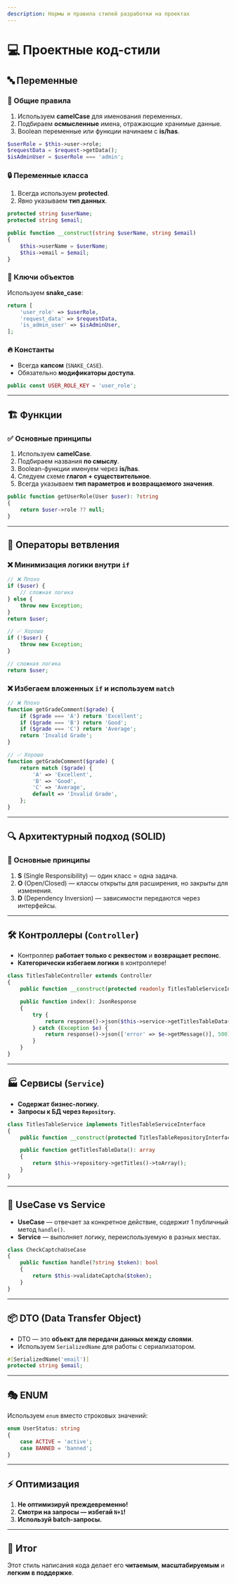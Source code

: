```yaml
---
description: Нормы и правила стилей разработки на проектах
---
```


# 💻 Проектные код-стили

## 🔤 Переменные

### 📌 Общие правила
1. Используем **camelCase** для именования переменных.
2. Подбираем **осмысленные** имена, отражающие хранимые данные.
3. Boolean переменные или функции начинаем с **is/has**.

```php
$userRole = $this->user->role;
$requestData = $request->getData();
$isAdminUser = $userRole === 'admin';
```

### 🔒 Переменные класса
1. Всегда используем **protected**.
2. Явно указываем **тип данных**.

```php
protected string $userName;
protected string $email;

public function __construct(string $userName, string $email)
{
    $this->userName = $userName;
    $this->email = $email;
}
```

### 🔑 Ключи объектов
Используем **snake_case**:

```php
return [
    'user_role' => $userRole,
    'request_data' => $requestData,
    'is_admin_user' => $isAdminUser,
];
```

### 🔥 Константы
- Всегда **капсом** (`SNAKE_CASE`).
- Обязательно **модификаторы доступа**.

```php
public const USER_ROLE_KEY = 'user_role';
```

---

## 🏗 Функции

### ✅ Основные принципы
1. Используем **camelCase**.
2. Подбираем названия **по смыслу**.
3. Boolean-функции именуем через **is/has**.
4. Следуем схеме **глагол + существительное**.
5. Всегда указываем **тип параметров и возвращаемого значения**.

```php
public function getUserRole(User $user): ?string
{
    return $user->role ?? null;
}
```

---

## 🔀 Операторы ветвления

### ❌ Минимизация логики внутри `if`

```php
// ❌ Плохо
if ($user) {
    // сложная логика
} else {
    throw new Exception;
}
return $user;

// ✅ Хорошо
if (!$user) {
    throw new Exception;
}

// сложная логика
return $user;
```

### ❌ Избегаем вложенных `if` и используем `match`

```php
// ❌ Плохо
function getGradeComment($grade) {
    if ($grade === 'A') return 'Excellent';
    if ($grade === 'B') return 'Good';
    if ($grade === 'C') return 'Average';
    return 'Invalid Grade';
}

// ✅ Хорошо
function getGradeComment($grade) {
    return match ($grade) {
        'A' => 'Excellent',
        'B' => 'Good',
        'C' => 'Average',
        default => 'Invalid Grade',
    };
}
```

---

## 🔍 Архитектурный подход (SOLID)

### 🎯 Основные принципы
1. **S** (Single Responsibility) — один класс = одна задача.
2. **O** (Open/Closed) — классы открыты для расширения, но закрыты для изменения.
3. **D** (Dependency Inversion) — зависимости передаются через интерфейсы.

---

## 🛠 Контроллеры (`Controller`)

- Контроллер **работает только с реквестом** и **возвращает респонс**.
- **Категорически избегаем логики** в контроллере!

```php
class TitlesTableController extends Controller
{
    public function __construct(protected readonly TitlesTableServiceInterface $service) {}

    public function index(): JsonResponse
    {
        try {
            return response()->json($this->service->getTitlesTableData());
        } catch (Exception $e) {
            return response()->json(['error' => $e->getMessage()], 500);
        }
    }
}
```

---

## 🏭 Сервисы (`Service`)

- **Содержат бизнес-логику.**
- **Запросы к БД через `Repository`.**

```php
class TitlesTableService implements TitlesTableServiceInterface
{
    public function __construct(protected TitlesTableRepositoryInterface $repository) {}

    public function getTitlesTableData(): array
    {
        return $this->repository->getTitles()->toArray();
    }
}
```

---

## 🔄 UseCase vs Service

- **UseCase** — отвечает за конкретное действие, содержит 1 публичный метод `handle()`.
- **Service** — выполняет логику, переиспользуемую в разных местах.

```php
class CheckCaptchaUseCase
{
    public function handle(?string $token): bool
    {
        return $this->validateCaptcha($token);
    }
}
```

---

## 📦 DTO (Data Transfer Object)

- DTO — это **объект для передачи данных между слоями**.
- Используем `SerializedName` для работы с сериализатором.

```php
#[SerializedName('email')]
protected string $email;
```

---

## 🎭 ENUM

Используем `enum` вместо строковых значений:

```php
enum UserStatus: string
{
    case ACTIVE = 'active';
    case BANNED = 'banned';
}
```

---

## ⚡ Оптимизация

1. **Не оптимизируй преждевременно!**
2. **Смотри на запросы — избегай `N+1`!**
3. **Используй batch-запросы.**

---

## 🚀 Итог

Этот стиль написания кода делает его **читаемым**, **масштабируемым** и **легким в поддержке**.

